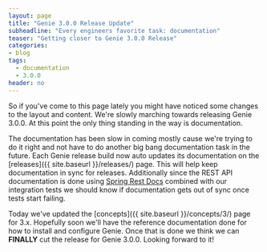 ```yaml
---
layout: page
title: "Genie 3.0.0 Release Update"
subheadline: "Every engineers favorite task: documentation"
teaser: "Getting closer to Genie 3.0.0 Release"
categories:
- blog
tags:
  - documentation
  - 3.0.0
header: no
---
```


So if you've come to this page lately you might have noticed some changes to
the layout and content. We're slowly marching towards releasing Genie 3.0.0. At
this point the only thing standing in the way is documentation.

The documentation has been slow in coming mostly cause we're trying to do it
right and not have to do another big bang documentation task in the future.
Each Genie release build now auto updates its documentation on the
[releases]({{ site.baseurl }}/releases/) page. This will help keep documentation
in sync for releases. Additionally since the REST API documentation is done
using [Spring Rest Docs](https://projects.spring.io/spring-restdocs/) combined
with our integration tests we should know if documentation gets out of sync
once tests start failing.

Today we've updated the [concepts]({{ site.baseurl }}/concepts/3/) page for
3.x. Hopefully soon we'll have the reference documentation done for how to
install and configure Genie. Once that is done we think we can **FINALLY** cut
the release for Genie 3.0.0. Looking forward to it!
